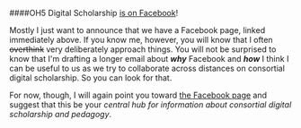####OH5 Digital Scholarship [is on Facebook](https://www.facebook.com/ohiofiveDS/)!

Mostly I just want to announce that we have a Facebook page, linked immediately above. If you know me, however, you will know that I often ~~overthink~~ very deliberately approach things. You will not be surprised to know that I'm drafting a longer email about ***why*** Facebook and ***how*** I think I can be useful to us as we try to collaborate across distances on consortial digital scholarship. So you can look for that.

For now, though, I will again point you toward [the Facebook page](https://www.facebook.com/ohiofiveDS/) and suggest that this be your *central hub for information about consortial digital scholarship and pedagogy*.  




